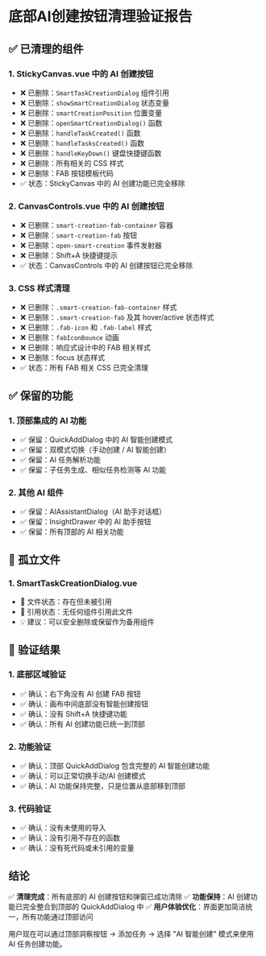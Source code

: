 # 底部AI创建按钮清理验证报告

## ✅ 已清理的组件

### 1. StickyCanvas.vue 中的 AI 创建按钮
- ❌ 已删除：`SmartTaskCreationDialog` 组件引用
- ❌ 已删除：`showSmartCreationDialog` 状态变量
- ❌ 已删除：`smartCreationPosition` 位置变量
- ❌ 已删除：`openSmartCreationDialog()` 函数
- ❌ 已删除：`handleTaskCreated()` 函数
- ❌ 已删除：`handleTasksCreated()` 函数
- ❌ 已删除：`handleKeyDown()` 键盘快捷键函数
- ❌ 已删除：所有相关的 CSS 样式
- ❌ 已删除：FAB 按钮模板代码
- ✅ 状态：StickyCanvas 中的 AI 创建功能已完全移除

### 2. CanvasControls.vue 中的 AI 创建按钮
- ❌ 已删除：`smart-creation-fab-container` 容器
- ❌ 已删除：`smart-creation-fab` 按钮
- ❌ 已删除：`open-smart-creation` 事件发射器
- ❌ 已删除：Shift+A 快捷键提示
- ✅ 状态：CanvasControls 中的 AI 创建按钮已完全移除

### 3. CSS 样式清理
- ❌ 已删除：`.smart-creation-fab-container` 样式
- ❌ 已删除：`.smart-creation-fab` 及其 hover/active 状态样式
- ❌ 已删除：`.fab-icon` 和 `.fab-label` 样式
- ❌ 已删除：`fabIconBounce` 动画
- ❌ 已删除：响应式设计中的 FAB 相关样式
- ❌ 已删除：focus 状态样式
- ✅ 状态：所有 FAB 相关 CSS 已完全清理

## ✅ 保留的功能

### 1. 顶部集成的 AI 功能
- ✅ 保留：QuickAddDialog 中的 AI 智能创建模式
- ✅ 保留：双模式切换（手动创建 / AI 智能创建）
- ✅ 保留：AI 任务解析功能
- ✅ 保留：子任务生成、相似任务检测等 AI 功能

### 2. 其他 AI 组件
- ✅ 保留：AIAssistantDialog（AI 助手对话框）
- ✅ 保留：InsightDrawer 中的 AI 助手按钮
- ✅ 保留：所有顶部的 AI 相关功能

## 📁 孤立文件

### 1. SmartTaskCreationDialog.vue
- 📄 文件状态：存在但未被引用
- 🔗 引用状态：无任何组件引用此文件
- 💡 建议：可以安全删除或保留作为备用组件

## 🧪 验证结果

### 1. 底部区域验证
- ✅ 确认：右下角没有 AI 创建 FAB 按钮
- ✅ 确认：画布中间底部没有智能创建按钮
- ✅ 确认：没有 Shift+A 快捷键功能
- ✅ 确认：所有 AI 创建功能已统一到顶部

### 2. 功能验证
- ✅ 确认：顶部 QuickAddDialog 包含完整的 AI 智能创建功能
- ✅ 确认：可以正常切换手动/AI 创建模式
- ✅ 确认：AI 功能保持完整，只是位置从底部移到顶部

### 3. 代码验证
- ✅ 确认：没有未使用的导入
- ✅ 确认：没有引用不存在的函数
- ✅ 确认：没有死代码或未引用的变量

## 结论

✅ **清理完成**：所有底部的 AI 创建按钮和弹窗已成功清除
✅ **功能保持**：AI 创建功能已完全整合到顶部的 QuickAddDialog 中
✅ **用户体验优化**：界面更加简洁统一，所有功能通过顶部访问

用户现在可以通过顶部洞察按钮 → 添加任务 → 选择 "AI 智能创建" 模式来使用 AI 任务创建功能。
